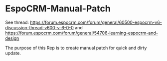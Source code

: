 # EspoCRM-Manual-Patch

See thread: https://forum.espocrm.com/forum/general/60500-espocrm-v6-discussion-thread-v600-v-6-0-0
and https://forum.espocrm.com/forum/general/54706-learning-espocrm-and-design

The purpose of this Rep is to create manual patch for quick and dirty update.
